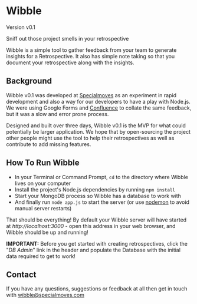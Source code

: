 # Wibble

Version v0.1

Sniff out those project smells in your retrospective

Wibble is a simple tool to gather feedback from your team to generate insights for a Retrospective. It also has simple note taking so that you document your retrospective along with the insights.

## Background

Wibble v0.1 was developed at [Specialmoves](http://www.specialmoves.com) as an experiment in rapid development and also a way for our developers to have a play with Node.js. We were using Google Forms and [Confluence](https://www.atlassian.com/software/confluence/overview/team-collaboration-software) to collate the same feedback, but it was a slow and error prone process.

Designed and built over three days, Wibble v0.1 is the MVP for what could potentially be larger application. We hope that by open-sourcing the project other people might use the tool to help their retrospectives as well as contribute to add missing features.

## How To Run Wibble

* In your Terminal or Command Prompt, `cd` to the directory where Wibble lives on your computer
* Install the project's Node.js dependencies by running `npm install`
* Start your MongoDB process so Wibble has a database to work with
* And finally run `node app.js` to start the server (or use [nodemon](https://github.com/remy/nodemon) to avoid manual server restarts)

That should be everything! By default your Wibble server will have started at _http://localhost:3000_ - open this address in your web browser, and Wibble should be up and running!

**IMPORTANT:** Before you get started with creating retrospectives, click the "_DB Admin_" link in the header and populate the Database with the initial data required to get to work!

## Contact

If you have any questions, suggestions or feedback at all then get in touch with wibble@specialmoves.com
